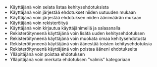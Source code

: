 * Käyttäjänä voin selata listaa kehitysehdotuksista
* Käyttäjänä voin järjestää ehdotukset niiden uutuuden mukaan
* Käyttäjänä voin järjestää ehdotuksen niiden äänimäärän mukaan
* Käyttäjänä voin rekisteröityä
* Käyttäjänä voin kirjautua käyttäjänimellä ja salasanalla
* Rekisteröityneenä käyttäjänä voin lisätä uuden kehitysehdotuksen
* Rekisteröityneenä käyttäjänä voin muokata omaa kehitysehdotusta
* Rekisteröityneenä käyttäjänä voin äänestää toisten kehitysehdotuksia
* Rekisteröityneenä käyttäjänä voin poistaa ääneni ehdotukselta
* Ylläpitäjänä voin poistaa ehdotuksen
* Ylläpitäjänä voin merkata ehdotuksen "valmis" kategoriaan
